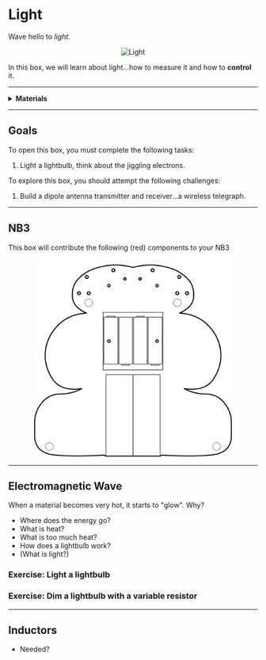 # Light

Wave hello to *light*.

<p align="center">
<img src="_images/light.png" alt="Light" width="200" height="200">
<p>

In this box, we will learn about light...how to measure it and how to **control** it.

----

<details><summary><b>Materials</b></summary><p>

Contents|Description| # |Data|Link|
:-------|:----------|:-:|:--:|:--:|
Lightbulb|Mini incandescent bulb (6 V)|1|[-D-](_data/datasheets/lamp_6V.pdf)|[-L-](https://uk.farnell.com/cml-innovative-technologies/3820al/lamp-w-e-axial-t3-8-6v-0-6w/dp/1139454)

Required|Description| # |Box|
:-------|:----------|:-:|:-:|
Multimeter|(Sealy MM18) pocket digital multimeter|1|[white](/boxes/white/README.md)|
Test Lead|Alligator clip to 0.64 mm pin (20 cm)|2|[white](/boxes/white/README.md)|

</p></details>

----

## Goals

To open this box, you must complete the following tasks:

1. Light a lightbulb, think about the jiggling electrons.

To explore this box, you should attempt the following challenges:

1. Build a dipole antenna transmitter and receiver...a wireless telegraph.

----

## NB3

This box will contribute the following (red) components to your NB3

<p align="center">
<img src="_images/NB3_light.png" alt="NB3 stage" width="400" height="400">
<p>

----

## Electromagnetic Wave

When a material becomes very hot, it starts to "glow". Why?

- Where does the energy go?
- What is heat?
- What is too much heat?
- How does a lightbulb work?
- (What is light?)

### Exercise: Light a lightbulb

### Exercise: Dim a lightbulb with a variable resistor

----

## Inductors

- Needed?
